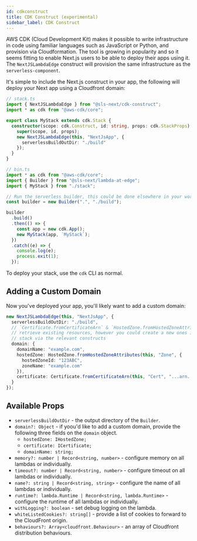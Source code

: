 ```yaml
---
id: cdkconstruct
title: CDK Construct (experimental)
sidebar_label: CDK Construct
---
```


AWS CDK (Cloud Development Kit) makes it possible to write infrastructure in
code using familiar languages such as JavaScript or Python, and provision via
Cloudformation. The tool is growing in popularity and so it seems fitting to
enable Next.js users to be able to deploy their apps using it. The
`NextJSLambdaEdge` construct will provision the same infrastructure as the
`serverless-component`.

It's simple to include the Next.js construct in your app, the following will
deploy your Next app using a Cloudfront domain:

```ts
// stack.ts
import { NextJSLambdaEdge } from "@sls-next/cdk-construct";
import * as cdk from "@aws-cdk/core";

export class MyStack extends cdk.Stack {
  constructor(scope: cdk.Construct, id: string, props: cdk.StackProps) {
    super(scope, id, props);
    new NextJSLambdaEdge(this, "NextJsApp", {
      serverlessBuildOutDir: "./build"
    });
  }
}

// bin.ts
import * as cdk from "@aws-cdk/core";
import { Builder } from "@sls-next/lambda-at-edge";
import { MyStack } from "./stack";

// Run the serverless builder, this could be done elsewhere in your workflow
const builder = new Builder(".", "./build");

builder
  .build()
  .then(() => {
    const app = new cdk.App();
    new MyStack(app, `MyStack`);
  })
  .catch((e) => {
    console.log(e);
    process.exit(1);
  });
```

To deploy your stack, use the `cdk` CLI as normal.

## Adding a Custom Domain

Now you've deployed your app, you'll likely want to add a custom domain:

```ts
new NextJSLambdaEdge(this, "NextJsApp", {
  serverlessBuildOutDir: "./build",
  // `Certificate.fromCertificateArn` & `HostedZone.fromHostedZoneAttributes`
  // retrieve existing resources, however you could create a new ones in your
  // stack via the relevant constructs
  domain: {
    domainName: "example.com",
    hostedZone: HostedZone.fromHostedZoneAttributes(this, "Zone", {
      hostedZoneId: "123ABC",
      zoneName: "example.com"
    }),
    certificate: Certificate.fromCertificateArn(this, "Cert", "...arn...")
  }
});
```

## Available Props

- `serverlessBuildOutDir` - the output directory of the `Builder`.
- `domain?: Object` - if yoou'd like to add a custom domain, provide the
  following three fields on the `domain` object.
  - `hostedZone: IHostedZone;`
  - `certificate: ICertificate;`
  - `domainName: string;`
- `memory?: number | Record<string, number>` - configure memory on all lambdas
  or individually.
- `timeout?: number | Record<string, number>` - configure timeout on all lambdas
  or individually.
- `name?: string | Record<string, string>` - configure the name of all lambdas
  or individually.
- `runtime?: lambda.Runtime | Record<string, lambda.Runtime>` - configure the runtime of all lambdas
  or individually.
- `withLogging?: boolean` - set debug logging on the lambda.
- `whiteListedCookies?: string[]` - provide a list of cookies to forward to the CloudFront origin.
- `behaviours?: Array<cloudfront.Behaviour>` - an array of Cloudfront
  distribution behaviours.
